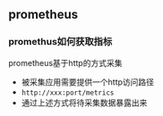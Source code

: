 ## prometheus
### promethus如何获取指标
prometheus基于http的方式采集
- 被采集应用需要提供一个http访问路径
- `http://xxx:port/metrics`
- 通过上述方式将待采集数据暴露出来